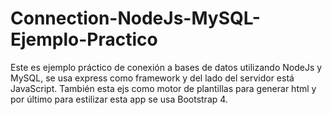 # Connection-NodeJs-MySQL-Ejemplo-Practico
Este es ejemplo práctico de conexión a bases de datos utilizando NodeJs y MySQL, se usa express como framework y del lado del servidor está JavaScript. 
También esta ejs como motor de plantillas para generar html y por último para estilizar esta app se usa Bootstrap 4.
